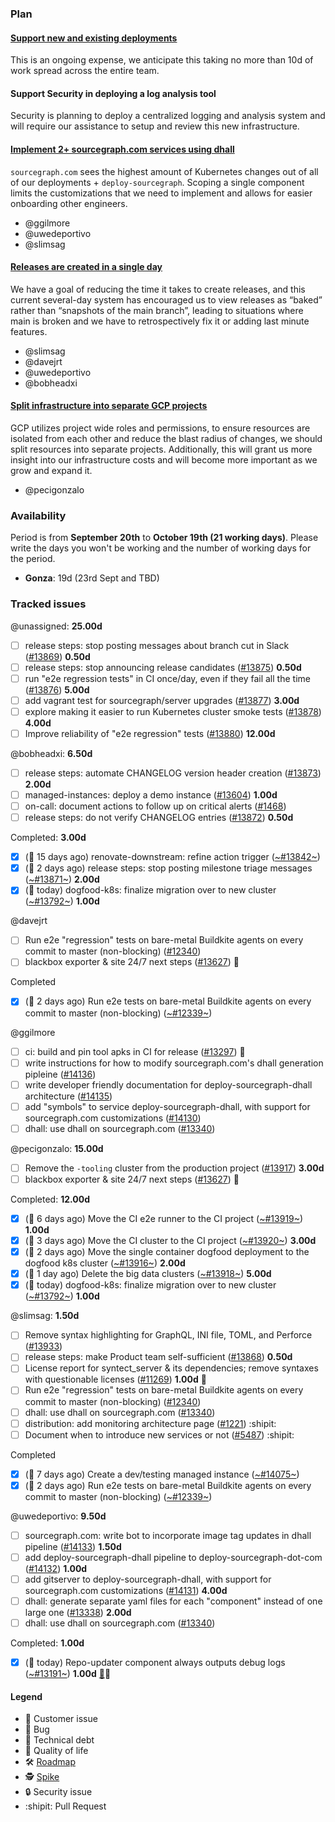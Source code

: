 ### Plan

#### [Support new and existing deployments](https://github.com/orgs/sourcegraph/projects/74)

This is an ongoing expense, we anticipate this taking no more than 10d of work spread across the entire team.

#### Support Security in deploying a log analysis tool

Security is planning to deploy a centralized logging and analysis system and will require our assistance to setup and review this new infrastructure.

#### [Implement 2+ sourcegraph.com services using dhall](https://github.com/orgs/sourcegraph/projects/71)

`sourcegraph.com` sees the highest amount of Kubernetes changes out of all of our deployments + `deploy-sourcegraph`. Scoping a single component limits the customizations that we need to implement and allows for easier onboarding other engineers.

- @ggilmore 
- @uwedeportivo
- @slimsag 

#### [Releases are created in a single day](https://github.com/orgs/sourcegraph/projects/90)

We have a goal of reducing the time it takes to create releases, and this current several-day system has encouraged us to view releases as “baked” rather than “snapshots of the main branch”, leading to situations where main is broken and we have to retrospectively fix it or adding last minute features.

- @slimsag 
- @davejrt 
- @uwedeportivo 
- @bobheadxi 

#### [Split infrastructure into separate GCP projects](https://github.com/orgs/sourcegraph/projects/92)

GCP utilizes project wide roles and permissions, to ensure resources are isolated from each other and reduce the blast radius of changes, we should split resources into separate projects. Additionally, this will grant us more insight into our infrastructure costs and will become more important as we grow and expand it.

- @pecigonzalo 

### Availability

Period is from **September 20th** to **October 19th (21 working days)**. Please write the days you won't be working and the number of working days for the period.

- **Gonza**: 19d (23rd Sept and TBD)

### Tracked issues

<!-- BEGIN WORK -->
<!-- BEGIN ASSIGNEE:  -->
@unassigned: __25.00d__

- [ ] release steps: stop posting messages about branch cut in Slack ([#13869](https://github.com/sourcegraph/sourcegraph/issues/13869)) __0.50d__
- [ ] release steps: stop announcing release candidates ([#13875](https://github.com/sourcegraph/sourcegraph/issues/13875)) __0.50d__
- [ ] run "e2e regression tests" in CI once/day, even if they fail all the time ([#13876](https://github.com/sourcegraph/sourcegraph/issues/13876)) __5.00d__
- [ ] add vagrant test for sourcegraph/server upgrades ([#13877](https://github.com/sourcegraph/sourcegraph/issues/13877)) __3.00d__
- [ ] explore making it easier to run Kubernetes cluster smoke tests ([#13878](https://github.com/sourcegraph/sourcegraph/issues/13878)) __4.00d__
- [ ] Improve reliability of "e2e regression" tests ([#13880](https://github.com/sourcegraph/sourcegraph/issues/13880)) __12.00d__
<!-- END ASSIGNEE -->

<!-- BEGIN ASSIGNEE: bobheadxi -->
@bobheadxi: __6.50d__

- [ ] release steps: automate CHANGELOG version header creation ([#13873](https://github.com/sourcegraph/sourcegraph/issues/13873)) __2.00d__
- [ ] managed-instances: deploy a demo instance ([#13604](https://github.com/sourcegraph/sourcegraph/issues/13604)) __1.00d__
- [ ] on-call: document actions to follow up on critical alerts ([#1468](https://github.com/sourcegraph/about/issues/1468))
- [ ] release steps: do not verify CHANGELOG entries ([#13872](https://github.com/sourcegraph/sourcegraph/issues/13872)) __0.50d__

Completed: __3.00d__
- [x] (🏁 15 days ago) renovate-downstream: refine action trigger ([~#13842~](https://github.com/sourcegraph/sourcegraph/issues/13842))
- [x] (🏁 2 days ago) release steps: stop posting milestone triage messages  ([~#13871~](https://github.com/sourcegraph/sourcegraph/issues/13871)) __2.00d__
- [x] (🏁 today) dogfood-k8s: finalize migration over to new cluster ([~#13792~](https://github.com/sourcegraph/sourcegraph/issues/13792)) __1.00d__
<!-- END ASSIGNEE -->

<!-- BEGIN ASSIGNEE: davejrt -->
@davejrt

- [ ] Run e2e "regression" tests on bare-metal Buildkite agents on every commit to master (non-blocking) ([#12340](https://github.com/sourcegraph/sourcegraph/issues/12340))
- [ ] blackbox exporter & site 24/7 next steps ([#13627](https://github.com/sourcegraph/sourcegraph/issues/13627)) 🧶

Completed
- [x] (🏁 2 days ago) Run e2e tests on bare-metal Buildkite agents on every commit to master (non-blocking) ([~#12339~](https://github.com/sourcegraph/sourcegraph/issues/12339))
<!-- END ASSIGNEE -->

<!-- BEGIN ASSIGNEE: ggilmore -->
@ggilmore

- [ ] ci: build and pin tool apks in CI for release ([#13297](https://github.com/sourcegraph/sourcegraph/issues/13297)) 🧶
- [ ] write instructions for how to modify sourcegraph.com's dhall generation pipleine ([#14136](https://github.com/sourcegraph/sourcegraph/issues/14136))
- [ ] write developer friendly documentation for deploy-sourcegraph-dhall architecture ([#14135](https://github.com/sourcegraph/sourcegraph/issues/14135))
- [ ] add "symbols" to service deploy-sourcegraph-dhall, with support for sourcegraph.com customizations ([#14130](https://github.com/sourcegraph/sourcegraph/issues/14130))
- [ ] dhall: use dhall on sourcegraph.com ([#13340](https://github.com/sourcegraph/sourcegraph/issues/13340))
<!-- END ASSIGNEE -->

<!-- BEGIN ASSIGNEE: pecigonzalo -->
@pecigonzalo: __15.00d__

- [ ] Remove the `-tooling` cluster from the production project ([#13917](https://github.com/sourcegraph/sourcegraph/issues/13917)) __3.00d__
- [ ] blackbox exporter & site 24/7 next steps ([#13627](https://github.com/sourcegraph/sourcegraph/issues/13627)) 🧶

Completed: __12.00d__
- [x] (🏁 6 days ago) Move the CI e2e runner to the CI project ([~#13919~](https://github.com/sourcegraph/sourcegraph/issues/13919)) __1.00d__
- [x] (🏁 3 days ago) Move the CI cluster to the CI project ([~#13920~](https://github.com/sourcegraph/sourcegraph/issues/13920)) __3.00d__
- [x] (🏁 2 days ago) Move the single container dogfood deployment to the dogfood k8s cluster ([~#13916~](https://github.com/sourcegraph/sourcegraph/issues/13916)) __2.00d__
- [x] (🏁 1 day ago) Delete the big data clusters ([~#13918~](https://github.com/sourcegraph/sourcegraph/issues/13918)) __5.00d__
- [x] (🏁 today) dogfood-k8s: finalize migration over to new cluster ([~#13792~](https://github.com/sourcegraph/sourcegraph/issues/13792)) __1.00d__
<!-- END ASSIGNEE -->

<!-- BEGIN ASSIGNEE: slimsag -->
@slimsag: __1.50d__

- [ ] Remove syntax highlighting for GraphQL, INI file, TOML, and Perforce ([#13933](https://github.com/sourcegraph/sourcegraph/issues/13933))
- [ ] release steps: make Product team self-sufficient ([#13868](https://github.com/sourcegraph/sourcegraph/issues/13868)) __0.50d__
- [ ] License report for syntect_server & its dependencies; remove syntaxes with questionable licenses ([#11269](https://github.com/sourcegraph/sourcegraph/issues/11269)) __1.00d__ 👩
- [ ] Run e2e "regression" tests on bare-metal Buildkite agents on every commit to master (non-blocking) ([#12340](https://github.com/sourcegraph/sourcegraph/issues/12340))
- [ ] dhall: use dhall on sourcegraph.com ([#13340](https://github.com/sourcegraph/sourcegraph/issues/13340))
- [ ] distribution: add monitoring architecture page ([#1221](https://github.com/sourcegraph/about/pull/1221)) :shipit:
- [ ] Document when to introduce new services or not ([#5487](https://github.com/sourcegraph/sourcegraph/pull/5487)) :shipit:

Completed
- [x] (🏁 7 days ago) Create a dev/testing managed instance ([~#14075~](https://github.com/sourcegraph/sourcegraph/issues/14075))
- [x] (🏁 2 days ago) Run e2e tests on bare-metal Buildkite agents on every commit to master (non-blocking) ([~#12339~](https://github.com/sourcegraph/sourcegraph/issues/12339))
<!-- END ASSIGNEE -->

<!-- BEGIN ASSIGNEE: uwedeportivo -->
@uwedeportivo: __9.50d__

- [ ] sourcegraph.com: write bot to incorporate image tag updates in dhall pipeline ([#14133](https://github.com/sourcegraph/sourcegraph/issues/14133)) __1.50d__
- [ ] add deploy-sourcegraph-dhall pipeline to deploy-sourcegraph-dot-com ([#14132](https://github.com/sourcegraph/sourcegraph/issues/14132)) __1.00d__
- [ ] add gitserver to deploy-sourcegraph-dhall, with support for sourcegraph.com customizations ([#14131](https://github.com/sourcegraph/sourcegraph/issues/14131)) __4.00d__
- [ ] dhall: generate separate yaml files for each "component" instead of one large one ([#13338](https://github.com/sourcegraph/sourcegraph/issues/13338)) __2.00d__
- [ ] dhall: use dhall on sourcegraph.com ([#13340](https://github.com/sourcegraph/sourcegraph/issues/13340))

Completed: __1.00d__
- [x] (🏁 today) Repo-updater component always outputs debug logs ([~#13191~](https://github.com/sourcegraph/sourcegraph/issues/13191)) __1.00d__ [👩](https://app.hubspot.com/contacts/2762526/company/1712883009)🎩
<!-- END ASSIGNEE -->
<!-- END WORK -->

#### Legend

- 👩 Customer issue
- 🐛 Bug
- 🧶 Technical debt
- 🎩 Quality of life
- 🛠️ [Roadmap](https://docs.google.com/document/d/1cBsE9801DcBF9chZyMnxRdolqM_1c2pPyGQz15QAvYI/edit#heading=h.5nwl5fv52ess)
- 🕵️ [Spike](https://en.wikipedia.org/wiki/Spike_(software_development))
- 🔒 Security issue
- :shipit: Pull Request
